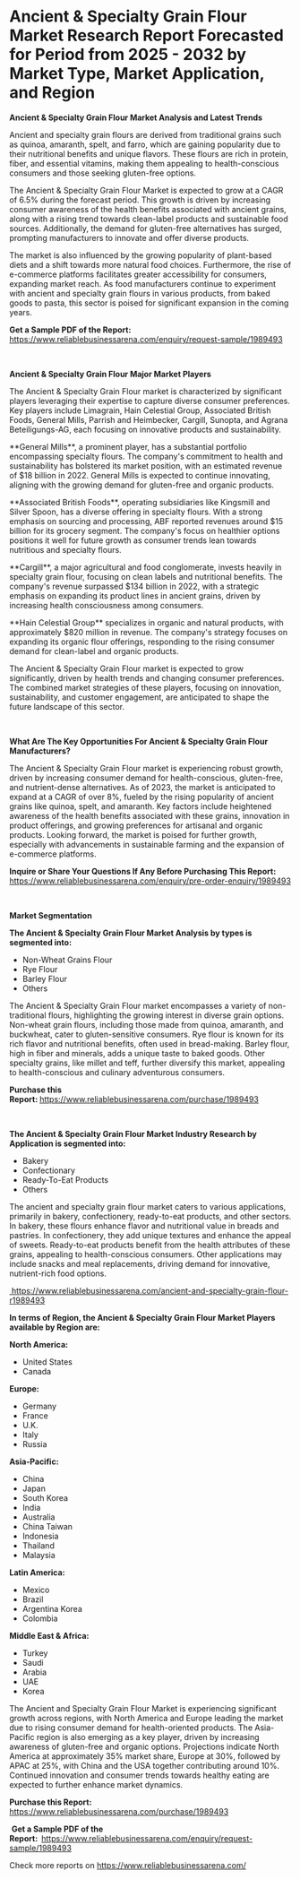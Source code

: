 <p><h1>Ancient & Specialty Grain Flour Market Research Report Forecasted for Period from 2025 -  2032 by Market Type, Market Application, and Region</h1></p><p><strong>Ancient & Specialty Grain Flour Market Analysis and Latest Trends</strong></p>
<p><p>Ancient and specialty grain flours are derived from traditional grains such as quinoa, amaranth, spelt, and farro, which are gaining popularity due to their nutritional benefits and unique flavors. These flours are rich in protein, fiber, and essential vitamins, making them appealing to health-conscious consumers and those seeking gluten-free options. </p><p>The Ancient & Specialty Grain Flour Market is expected to grow at a CAGR of 6.5% during the forecast period. This growth is driven by increasing consumer awareness of the health benefits associated with ancient grains, along with a rising trend towards clean-label products and sustainable food sources. Additionally, the demand for gluten-free alternatives has surged, prompting manufacturers to innovate and offer diverse products. </p><p>The market is also influenced by the growing popularity of plant-based diets and a shift towards more natural food choices. Furthermore, the rise of e-commerce platforms facilitates greater accessibility for consumers, expanding market reach. As food manufacturers continue to experiment with ancient and specialty grain flours in various products, from baked goods to pasta, this sector is poised for significant expansion in the coming years.</p></p>
<p><strong>Get a Sample PDF of the Report:&nbsp;</strong> <a href="https://www.reliablebusinessarena.com/enquiry/request-sample/1989493?utm_campaign=3558&utm_medium=2&utm_source=Github&utm_content=ia&utm_term=07042025&utm_id=ancient-specialty-grain-flour">https://www.reliablebusinessarena.com/enquiry/request-sample/1989493</a></p>
<p>&nbsp;</p>
<p><strong>Ancient & Specialty Grain Flour Major Market Players</strong></p>
<p><p>The Ancient & Specialty Grain Flour market is characterized by significant players leveraging their expertise to capture diverse consumer preferences. Key players include Limagrain, Hain Celestial Group, Associated British Foods, General Mills, Parrish and Heimbecker, Cargill, Sunopta, and Agrana Beteiligungs-AG, each focusing on innovative products and sustainability.</p><p>**General Mills**, a prominent player, has a substantial portfolio encompassing specialty flours. The company's commitment to health and sustainability has bolstered its market position, with an estimated revenue of $18 billion in 2022. General Mills is expected to continue innovating, aligning with the growing demand for gluten-free and organic products.</p><p>**Associated British Foods**, operating subsidiaries like Kingsmill and Silver Spoon, has a diverse offering in specialty flours. With a strong emphasis on sourcing and processing, ABF reported revenues around $15 billion for its grocery segment. The company's focus on healthier options positions it well for future growth as consumer trends lean towards nutritious and specialty flours.</p><p>**Cargill**, a major agricultural and food conglomerate, invests heavily in specialty grain flour, focusing on clean labels and nutritional benefits. The company's revenue surpassed $134 billion in 2022, with a strategic emphasis on expanding its product lines in ancient grains, driven by increasing health consciousness among consumers.</p><p>**Hain Celestial Group** specializes in organic and natural products, with approximately $820 million in revenue. The company's strategy focuses on expanding its organic flour offerings, responding to the rising consumer demand for clean-label and organic products.</p><p>The Ancient & Specialty Grain Flour market is expected to grow significantly, driven by health trends and changing consumer preferences. The combined market strategies of these players, focusing on innovation, sustainability, and customer engagement, are anticipated to shape the future landscape of this sector.</p></p>
<p>&nbsp;</p>
<p><strong>What Are The Key Opportunities For Ancient & Specialty Grain Flour Manufacturers?</strong></p>
<p><p>The Ancient & Specialty Grain Flour market is experiencing robust growth, driven by increasing consumer demand for health-conscious, gluten-free, and nutrient-dense alternatives. As of 2023, the market is anticipated to expand at a CAGR of over 8%, fueled by the rising popularity of ancient grains like quinoa, spelt, and amaranth. Key factors include heightened awareness of the health benefits associated with these grains, innovation in product offerings, and growing preferences for artisanal and organic products. Looking forward, the market is poised for further growth, especially with advancements in sustainable farming and the expansion of e-commerce platforms.</p></p>
<p><strong>Inquire or Share Your Questions If Any Before Purchasing This Report:</strong> <a href="https://www.reliablebusinessarena.com/enquiry/pre-order-enquiry/1989493?utm_campaign=3558&utm_medium=2&utm_source=Github&utm_content=ia&utm_term=07042025&utm_id=ancient-specialty-grain-flour">https://www.reliablebusinessarena.com/enquiry/pre-order-enquiry/1989493</a></p>
<p>&nbsp;</p>
<p><strong>Market Segmentation</strong></p>
<p><strong>The Ancient & Specialty Grain Flour Market Analysis by types is segmented into:</strong></p>
<p><ul><li>Non-Wheat Grains Flour</li><li>Rye Flour</li><li>Barley Flour</li><li>Others</li></ul></p>
<p><p>The Ancient & Specialty Grain Flour market encompasses a variety of non-traditional flours, highlighting the growing interest in diverse grain options. Non-wheat grain flours, including those made from quinoa, amaranth, and buckwheat, cater to gluten-sensitive consumers. Rye flour is known for its rich flavor and nutritional benefits, often used in bread-making. Barley flour, high in fiber and minerals, adds a unique taste to baked goods. Other specialty grains, like millet and teff, further diversify this market, appealing to health-conscious and culinary adventurous consumers.</p></p>
<p><strong>Purchase this Report:&nbsp;</strong><a href="https://www.reliablebusinessarena.com/purchase/1989493?utm_campaign=3558&utm_medium=2&utm_source=Github&utm_content=ia&utm_term=07042025&utm_id=ancient-specialty-grain-flour">https://www.reliablebusinessarena.com/purchase/1989493</a></p>
<p>&nbsp;</p>
<p><strong>The Ancient & Specialty Grain Flour Market Industry Research by Application is segmented into:</strong></p>
<p><ul><li>Bakery</li><li>Confectionary</li><li>Ready-To-Eat Products</li><li>Others</li></ul></p>
<p><p>The ancient and specialty grain flour market caters to various applications, primarily in bakery, confectionery, ready-to-eat products, and other sectors. In bakery, these flours enhance flavor and nutritional value in breads and pastries. In confectionery, they add unique textures and enhance the appeal of sweets. Ready-to-eat products benefit from the health attributes of these grains, appealing to health-conscious consumers. Other applications may include snacks and meal replacements, driving demand for innovative, nutrient-rich food options.</p></p>
<p><a href="https://www.reliablebusinessarena.com/ancient-and-specialty-grain-flour-r1989493?utm_campaign=3558&utm_medium=2&utm_source=Github&utm_content=ia&utm_term=07042025&utm_id=ancient-specialty-grain-flour">&nbsp;https://www.reliablebusinessarena.com/ancient-and-specialty-grain-flour-r1989493</a></p>
<p><strong>In terms of Region, the Ancient & Specialty Grain Flour Market Players available by Region are:</strong></p>
<p>
    <p> <strong> North America: </strong>
        <ul>
            <li>United States</li>
            <li>Canada</li>
        </ul>
        </p> 
    <p> <strong> Europe: </strong>
        <ul>
            <li>Germany</li>
            <li>France</li>
            <li>U.K.</li>
            <li>Italy</li>
            <li>Russia</li>
        </ul>
        </p> 
    <p> <strong> Asia-Pacific: </strong>
        <ul>
            <li>China</li>
            <li>Japan</li>
            <li>South Korea</li>
            <li>India</li>
            <li>Australia</li>
            <li>China Taiwan</li>
            <li>Indonesia</li>
            <li>Thailand</li>
            <li>Malaysia</li>
        </ul>
        </p> 
    <p> <strong> Latin America: </strong>
        <ul>
            <li>Mexico</li>
            <li>Brazil</li>
            <li>Argentina Korea</li>
            <li>Colombia</li>
        </ul>
        </p> 
    <p> <strong> Middle East & Africa: </strong>
        <ul>
            <li>Turkey</li>
            <li>Saudi</li>
            <li>Arabia</li>
            <li>UAE</li>
            <li>Korea</li>
        </ul>
    </p>
    </p>
<p><p>The Ancient and Specialty Grain Flour Market is experiencing significant growth across regions, with North America and Europe leading the market due to rising consumer demand for health-oriented products. The Asia-Pacific region is also emerging as a key player, driven by increasing awareness of gluten-free and organic options. Projections indicate North America at approximately 35% market share, Europe at 30%, followed by APAC at 25%, with China and the USA together contributing around 10%. Continued innovation and consumer trends towards healthy eating are expected to further enhance market dynamics.</p></p>
<p><strong>Purchase this Report: </strong><a href="https://www.reliablebusinessarena.com/purchase/1989493?utm_campaign=3558&utm_medium=2&utm_source=Github&utm_content=ia&utm_term=07042025&utm_id=ancient-specialty-grain-flour">https://www.reliablebusinessarena.com/purchase/1989493</a></p>
<p>&nbsp;<strong>Get a Sample PDF of the Report:&nbsp;&nbsp;</strong><a href="https://www.reliablebusinessarena.com/enquiry/request-sample/1989493?utm_campaign=3558&utm_medium=2&utm_source=Github&utm_content=ia&utm_term=07042025&utm_id=ancient-specialty-grain-flour">https://www.reliablebusinessarena.com/enquiry/request-sample/1989493</a></p>
<p><strong></strong></p>
<p>Check more reports on <a href="https://www.reliablebusinessarena.com/?utm_campaign=3558&utm_medium=2&utm_source=Github&utm_content=ia&utm_term=07042025&utm_id=ancient-specialty-grain-flour">https://www.reliablebusinessarena.com/</a></p>